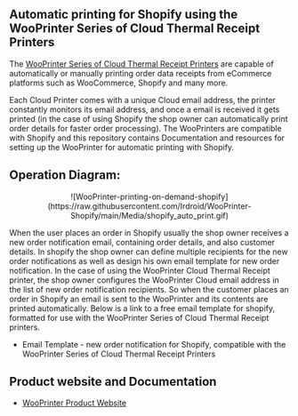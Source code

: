 **Automatic printing for Shopify using the WooPrinter Series of Cloud Thermal Receipt Printers**
-
The [WooPrinter Series of Cloud Thermal Receipt Printers](https://hwgroup-bg.com/shop/) are capable of automatically or manually printing order data receipts from eCommerce platforms such as WooCommerce, Shopify and many more. 

Each Cloud Printer comes with a unique Cloud email address, the printer constantly monitors its email address, and once a email is received it gets printed (in the case of using Shopify the shop owner can automatically print order details for faster order processing). The WooPrinters are compatible with Shopify and this repository contains Documentation and resources for setting up the WooPrinter for automatic printing with Shopify. 

**Operation Diagram:**
-

<p align="center"> ![WooPrinter-printing-on-demand-shopify](https://raw.githubusercontent.com/Irdroid/WooPrinter-Shopify/main/Media/shopify_auto_print.gif)</p>


When the user places an order in Shopify usually the shop owner receives a new order notification email, containing order details, and also customer details. In shopify the shop owner can define multiple recipients for the new order notifications as well as design his own email template for new order notification. In the case of using the WooPrinter Cloud Thermal Receipt printer, the shop owner configures the WooPrinter Cloud email address in the list of new order notification recipients. So when the customer places an order in Shopify an email is sent to the WooPrinter and its contents are printed automatically. Below is a link to a free email template for shopify, formatted for use with the WooPrinter Series of Cloud Thermal Receipt printers.
- Email Template - new order notification for Shopify, compatible with the WooPrinter Series of Cloud Thermal Receipt Printers

**Product website and Documentation**
-
- [WooPrinter Product Website](https://hwgroup-bg.com/shop/)
